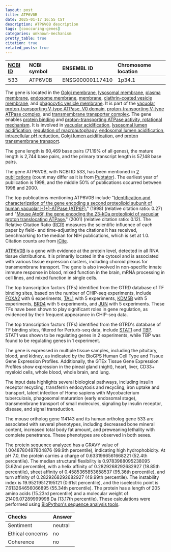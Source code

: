 ```yaml
---
layout: post
title: ATP6V0B
date: 2025-01-17 16:55 CST
description: ATP6V0B description
tags: [cooccuring-genes]
categories: unknown-mechanism
pretty_table: true
citation: true
related_posts: true
---
```




| [NCBI ID](https://www.ncbi.nlm.nih.gov/gene/533) | NCBI symbol | ENSEMBL ID | Chromosome location |
| :-------- | :------- | :-------- | :------- |
| 533  | ATP6V0B | ENSG00000117410 | 1p34.1 |



The gene is located in the [Golgi membrane](https://amigo.geneontology.org/amigo/term/GO:0000139), [lysosomal membrane](https://amigo.geneontology.org/amigo/term/GO:0005765), [plasma membrane](https://amigo.geneontology.org/amigo/term/GO:0005886), [endosome membrane](https://amigo.geneontology.org/amigo/term/GO:0010008), [membrane](https://amigo.geneontology.org/amigo/term/GO:0016020), [clathrin-coated vesicle membrane](https://amigo.geneontology.org/amigo/term/GO:0030665), and [phagocytic vesicle membrane](https://amigo.geneontology.org/amigo/term/GO:0030670). It is part of the [vacuolar proton-transporting V-type ATPase, V0 domain](https://amigo.geneontology.org/amigo/term/GO:0000220), [proton-transporting V-type ATPase complex](https://amigo.geneontology.org/amigo/term/GO:0033176), and [transmembrane transporter complex](https://amigo.geneontology.org/amigo/term/GO:1902495). The gene enables [protein binding](https://amigo.geneontology.org/amigo/term/GO:0005515) and [proton-transporting ATPase activity, rotational mechanism](https://amigo.geneontology.org/amigo/term/GO:0046961). It is involved in [vacuolar acidification](https://amigo.geneontology.org/amigo/term/GO:0007035), [lysosomal lumen acidification](https://amigo.geneontology.org/amigo/term/GO:0007042), [regulation of macroautophagy](https://amigo.geneontology.org/amigo/term/GO:0016241), [endosomal lumen acidification](https://amigo.geneontology.org/amigo/term/GO:0048388), [intracellular pH reduction](https://amigo.geneontology.org/amigo/term/GO:0051452), [Golgi lumen acidification](https://amigo.geneontology.org/amigo/term/GO:0061795), and [proton transmembrane transport](https://amigo.geneontology.org/amigo/term/GO:1902600).


The gene length is 60,469 base pairs (71.19% of all genes), the mature length is 2,744 base pairs, and the primary transcript length is 57,148 base pairs.


The gene ATP6V0B, with NCBI ID 533, has been mentioned in [2 publications](https://pubmed.ncbi.nlm.nih.gov/?term=%22ATP6V0B%22) (count may differ as it is from [Pubtator](https://academic.oup.com/nar/article/47/W1/W587/5494727)). The earliest year of publication is 1998, and the middle 50% of publications occurred between 1998 and 2000.


The top publications mentioning ATP6V0B include "[Identification and characterization of the gene encoding a second proteolipid subunit of human vacuolar H(+)-ATPase (ATP6F).](https://pubmed.ncbi.nlm.nih.gov/9653649)" (1998) (relative citation ratio: 0.27) and "[Mouse Atp6f, the gene encoding the 23-kDa proteolipid of vacuolar proton translocating ATPase.](https://pubmed.ncbi.nlm.nih.gov/11675001)" (2001) (relative citation ratio: 0.12). The Relative Citation Ratio ([RCR](https://journals.plos.org/plosbiology/article?id=10.1371/journal.pbio.1002541)) measures the scientific influence of each paper by field- and time-adjusting the citations it has received, benchmarking to the median for NIH publications, which is set at 1.0. Citation counts are from [iCite](https://icite.od.nih.gov).


[ATP6V0B](https://www.proteinatlas.org/ENSG00000117410-ATP6V0B) is a gene with evidence at the protein level, detected in all RNA tissue distributions. It is primarily located in the cytosol and is associated with various tissue expression clusters, including choroid plexus for transmembrane transport. The gene is also involved in non-specific innate immune response in blood, mixed function in the brain, mRNA processing in cell lines, and mixed function in single cells.


The top transcription factors (TFs) identified from the GTRD database of TF binding sites, based on the number of CHIP-seq experiments, include [FOXA2](https://www.ncbi.nlm.nih.gov/gene/3170) with 6 experiments, [TAL1](https://www.ncbi.nlm.nih.gov/gene/6886) with 5 experiments, [KDM5B](https://www.ncbi.nlm.nih.gov/gene/10765) with 5 experiments, [BRD4](https://www.ncbi.nlm.nih.gov/gene/23476) with 5 experiments, and [JUN](https://www.ncbi.nlm.nih.gov/gene/3725) with 5 experiments. These TFs have been shown to play significant roles in gene regulation, as evidenced by their frequent appearance in CHIP-seq data.


The top transcription factors (TFs) identified from the GTRD's database of TF binding sites, filtered for Perturb-seq data, include [STAT1](https://www.ncbi.nlm.nih.gov/gene/6830) and [TBP](https://www.ncbi.nlm.nih.gov/gene/9968). STAT1 was shown to be regulating genes in 2 experiments, while TBP was found to be regulating genes in 1 experiment.




The gene is expressed in multiple tissue samples, including the pituitary, blood, and kidney, as indicated by the BioGPS Human Cell Type and Tissue Gene Expression Profiles. Additionally, the GTEx Tissue Gene Expression Profiles show expression in the pineal gland (night), heart, liver, CD33+ myeloid cells, whole blood, whole brain, and lung.


The input data highlights several biological pathways, including insulin receptor recycling, transferrin endocytosis and recycling, iron uptake and transport, latent infection of Homo sapiens with Mycobacterium tuberculosis, phagosomal maturation (early endosomal stage), transmembrane transport of small molecules, signaling by insulin receptor, disease, and signal transduction.


The mouse ortholog gene 114143 and its human ortholog gene 533 are associated with several phenotypes, including decreased bone mineral content, increased total body fat amount, and preweaning lethality with complete penetrance. These phenotypes are observed in both sexes.


The protein sequence analyzed has a GRAVY value of 1.0048780487804876 (99.9th percentile), indicating high hydrophobicity. At pH 7.0, the protein carries a charge of 0.6331966561668221 (52.4th percentile). The median structural flexibility is 0.9783988095238095 (3.62nd percentile), with a helix affinity of 0.2829268292682927 (18.85th percentile), sheet affinity of 0.4585365853658537 (95.36th percentile), and turn affinity of 0.2829268292682927 (49.99th percentile). The instability index is 19.95219512195121 (0.61st percentile), and the isoelectric point is 7.613264656066895 (55.34th percentile). The protein has a length of 205 amino acids (15.23rd percentile) and a molecular weight of 21406.07289999998 Da (13.17th percentile). These calculations were performed using [BioPython's sequence analysis tools](https://biopython.org/docs/1.75/api/Bio.SeqUtils.ProtParam.html).





| Checks    | Answer |
| :-------- | :------- |
| Sentiment  | neutral   |
| Ethical concerns | no     |
| Coherence    | no    |